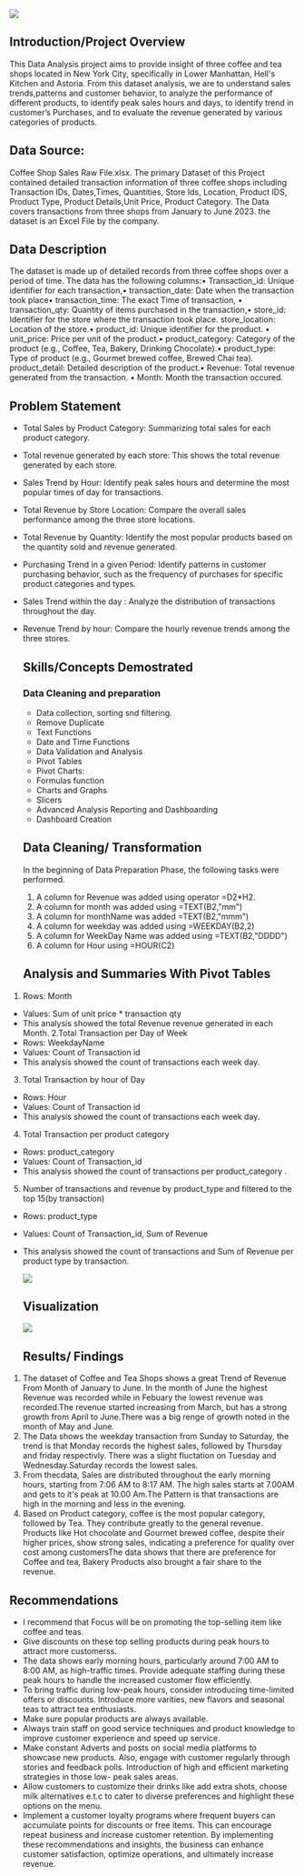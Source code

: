 
![](COFFEE_PIX.jpg)
## Introduction/Project Overview 
This Data Analysis project aims to provide insight of three coffee and tea shops located in New York City, specifically in Lower Manhattan, Hell's Kitchen and Astoria. From this dataset analysis, we are to understand sales trends,patterns and customer behavior, to analyze the performance of different products, to identify peak sales hours and days, to identify trend in customer’s Purchases, and to evaluate the revenue generated by various categories of products.
## Data Source:
Coffee Shop Sales Raw File.xlsx. The primary  Dataset of this Project contained detailed transaction information of three coffee shops including Transaction IDs, Dates,Times, Quantities, Store Ids, Location, Product IDS, Product Type, Product Details,Unit Price, Product Category. The Data covers transactions from three shops from January to June 2023. the dataset is an Excel File by the company.
## Data Description
The dataset is made up of detailed records from three coffee shops over a period of time. The data has the following columns:•	Transaction_id: Unique identifier for each transaction,•	transaction_date: Date when the transaction took place•	transaction_time: The exact Time of transaction, •	transaction_qty: Quantity of items purchased in the transaction,•	store_id: Identifier for the store where the transaction took place.	store_location: Location of the store.•	product_id: Unique identifier for the product.  •	unit_price: Price per unit of the product.•	product_category: Category of the product (e.g., Coffee, Tea, Bakery, Drinking Chocolate).•	product_type: Type of product (e.g., Gourmet brewed coffee, Brewed Chai tea). 	product_detail: Detailed description of the product.•	Revenue: Total revenue generated from the transaction. •	Month: Month  the transaction occured.

## Problem Statement
- Total Sales by Product Category: Summarizing total sales for each product category.
- Total revenue generated by each store: This shows the total revenue generated by each store.
- Sales Trend by Hour:	Identify peak sales hours and determine the most popular times of day for transactions.
- Total Revenue by Store Location: Compare the overall sales performance among the three store locations.
- Total Revenue by Quantity: Identify the most popular products based on the quantity sold and revenue generated.
- Purchasing Trend in a given Period: Identify patterns in customer purchasing behavior, such as the frequency of purchases for specific product categories and types.
- Sales Trend within the day : Analyze the distribution of transactions throughout the day.
- Revenue Trend by hour: Compare the hourly revenue trends among the three stores.
  ## Skills/Concepts Demostrated
  ### Data Cleaning and preparation
  -  Data collection, sorting snd filtering.
  -  Remove Duplicate
  -  Text Functions
  -  Date and Time Functions
  -  Data Validation and Analysis
  -  Pivot Tables
  -  Pivot Charts:
	-  Formulas function
	-  Charts and Graphs
  -  Slicers 
  -  Advanced Analysis Reporting and Dashboarding
  -  Dashboard Creation
  ## Data Cleaning/ Transformation
   In the beginning of Data Preparation Phase, the following tasks were performed.
  
  1.  A column for Revenue was added using operator =D2*H2.
  2.  A column for month was added using =TEXT(B2,"mm")
  3.  A column for monthName was added =TEXT(B2,"mmm")
  4.  A column for weekday was added using =WEEKDAY(B2,2)
  5.  A column for WeekDay Name was added using =TEXT(B2,"DDDD")
  6.  A column for Hour using =HOUR(C2)
  ## Analysis and Summaries With Pivot Tables

1. Rows: Month
- Values: Sum of unit price * transaction qty
- This analysis showed the total Revenue revenue generated in each Month.
2.Total Transaction per Day of Week
- Rows: WeekdayName
- Values: Count of Transaction id
- This analysis showed the count of transactions each week day.
3. Total Transaction by hour of Day
- Rows: Hour
- Values: Count of Transaction id
- This analysis showed the count of transactions each week day.
4. Total Transaction per product category
- Rows: product_category
- Values: Count of Transaction_id
- This analysis  showed the count of transactions per product_category .
5. Number of transactions and revenue by product_type and filtered to the top 15(by transaction)
- Rows: product_type
- Values: Count of Transaction_id, Sum of Revenue
- This analysis showed the count of transactions and Sum of Revenue per product type by transaction.
 
   ![](Pivot_Table.PNG)
   ## Visualization
  ![](Dashboard.PNG)
  ## Results/ Findings
1. The dataset of Coffee and Tea Shops shows a great Trend of Revenue From Month of January to June. In the month of 
   June the highest Revenue was recorded while in Febuary the lowest revenue was recorded.The revenue started 
   increasing from March, but has a strong growth from April to June.There was a big renge of growth noted in the 
   month of May and June.
2.  The Data shows the weekday transaction from Sunday to Saturday, the trend is that Monday records the highest 
    sales, followed by Thursday and friday respectivly. There was a slight fluctation on Tuesday and 
    Wednesday.Saturday records the lowest sales.
3. From thecdata, Sales are distributed throughout the early morning hours, starting from 7:06 AM to 8:17 AM. The 
   high 
   sales starts at 7.00AM and gets to it's peak at 10.00 Am.The Pattern is that transactions are high in the morning 
   and less in the evening.
4. Based on Product category, coffee is the most popular category, followed by Tea. They contribute greatly to the 
   general revenue.
   Products like Hot chocolate and Gourmet brewed coffee, despite their higher prices, show strong sales, indicating 
   a preference for quality over cost among customersThe data shows that there are preference for Coffee and tea, 
   Bakery Products also brought a fair share to the revenue.
## Recommendations
- I recommend that Focus will be  on promoting the top-selling item like coffee and teas.
- Give discounts on these top selling products during peak hours to attract more customerss.
- The data shows early morning hours, particularly around 7:00 AM to 8:00 AM, as high-traffic times. Provide adequate 
  staffing during these peak hours to handle the increased customer flow efficiently.
- To bring traffic during low-peak hours, consider introducing time-limited offers or discounts. Introduce more 
  varities, new flavors and seasonal teas to attract tea enthusiasts.
- Make sure popular products are always available.
- Always train staff on good service techniques and product knowledge to improve customer experience and speed up 
  service.
- Make constant Adverts and posts on social media platforms to showcase new products. Also, engage with customer 
  regularly through stories and feedback polls. Introduction of high and efficient marketing strategies in those low- 
  peak sales areas.
-  Allow customers to customize their drinks like add extra shots, choose milk alternatives e.t.c to cater 
  to diverse preferences and highlight these options on the menu.
- Implement a customer loyalty programs where frequent buyers can accumulate points for discounts or free items. This 
  can encourage repeat business and increase customer retention.
  By implementing these recommendations and insights, the business can enhance customer satisfaction, optimize operations, and ultimately increase revenue.
  

   



  



